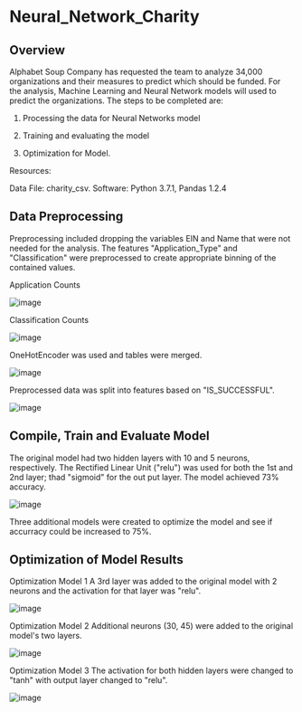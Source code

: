 # Neural_Network_Charity

## Overview
Alphabet Soup Company has requested the team to analyze 34,000 organizations and their measures to predict which should be funded.  For the analysis, Machine Learning and Neural Network models will used to predict the organizations. The steps to be completed are:

 1) Processing the data for Neural Networks model

 2) Training and evaluating the model

 3) Optimization for Model.
 
 Resources:
 
 Data File:  charity_csv.
 Software:  Python 3.7.1, Pandas 1.2.4
 
 ## Data Preprocessing
 
 Preprocessing included dropping the variables EIN and Name that were not needed for the analysis.  The features "Application_Type" and "Classification" were preprocessed to create appropriate binning of the contained values.

Application Counts

![image](https://user-images.githubusercontent.com/89953246/149603855-f0c57cbc-6b07-40d9-9681-6a68db71fd5e.png)

Classification Counts

![image](https://user-images.githubusercontent.com/89953246/149603893-35212118-d294-40bd-9dc6-78ddf9c1337b.png)

OneHotEncoder was used and tables were merged.

![image](https://user-images.githubusercontent.com/89953246/149603946-e9a20666-2b89-4022-90a7-1fd42868f306.png)

Preprocessed data was split into features based on "IS_SUCCESSFUL".

![image](https://user-images.githubusercontent.com/89953246/149603994-2388025e-40b8-44ec-8a0d-1d610d8be330.png)

## Compile, Train and Evaluate Model

The original model had two hidden layers with 10 and 5 neurons, respectively.  The Rectified Linear Unit ("relu") was used for both the 1st and 2nd layer; thad "sigmoid" for the out put layer. The model achieved 73% accuracy.

![image](https://user-images.githubusercontent.com/89953246/149604124-a0ed71cf-fe44-4fe7-9c25-2247e21d00f0.png)

Three additional models were created to optimize the model and see if accurracy could be increased to 75%.

## Optimization of Model Results

Optimization Model 1 
A 3rd layer was added to the original model with 2 neurons and the activation for that layer was "relu".

![image](https://user-images.githubusercontent.com/89953246/149604325-027932a3-3854-4e6a-918d-6f7465d8d523.png)

Optimization Model 2
Additional neurons (30, 45) were added to the original model's two layers.

![image](https://user-images.githubusercontent.com/89953246/149604386-80284fa8-522a-46bc-b0d8-4edb274986a2.png)

Optimization Model 3
The activation for both hidden layers were changed to "tanh" with output layer changed to "relu".

![image](https://user-images.githubusercontent.com/89953246/149604488-f9596719-1dbe-4b6c-bc68-4f0e7550d254.png)



